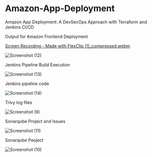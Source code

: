 # Amazon-App-Deployment
Amazon App Deployment: A DevSecOps Approach with Terraform and Jenkins CI/CD

Output for Amazon Frontend Deployment


[Screen Recording - Made with FlexClip (1)_compressed.webm](https://github.com/samleti-balaji/Amazon-App-Deployment/assets/117742347/5db95d93-46ea-4da5-b174-4d3f95b5d116)



![Screenshot (12)](https://github.com/samleti-balaji/Amazon-App-Deployment/assets/117742347/1e7c303f-5c2a-4ca4-962b-1ad5e6d14e3d)



Jenkins Pipeline Build Execution



![Screenshot (13)](https://github.com/samleti-balaji/Amazon-App-Deployment/assets/117742347/eeb35f78-f54b-45bd-bab8-c773133892c1)


Jenkins pipeline code


![Screenshot (14)](https://github.com/samleti-balaji/Amazon-App-Deployment/assets/117742347/e6595692-a15d-4b14-8f79-41b78e645e8d)


Trivy log files 


![Screenshot (9)](https://github.com/samleti-balaji/Amazon-App-Deployment/assets/117742347/23d9c1e9-0431-4f46-b191-ee56e7c9fd65)

Sonarqube Project and Issues


![Screenshot (11)](https://github.com/samleti-balaji/Amazon-App-Deployment/assets/117742347/120eb4cb-8549-4525-beaa-1a63aeab967b)


Sonarqube Peoject


![Screenshot (10)](https://github.com/samleti-balaji/Amazon-App-Deployment/assets/117742347/1ffa68c8-b4ad-4bb9-be67-e01e1967da44)
